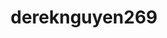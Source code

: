 ---
title: dereknguyen269
github: https://github.com/dereknguyen269
mode: light
transition: 1s
score: 74.9
archetype:
- Code
---